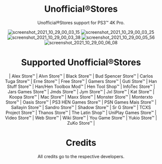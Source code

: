 <div align="center"> 

# Unofficial®Stores
  
Unofficial®Stores support for PS3™ 4K Pro.
  
![screenshot_2021_10_29_00_03_15](https://user-images.githubusercontent.com/74815634/139367595-07b35c17-34f0-47be-8ea0-8168b79bf5f7.png)
![screenshot_2021_10_29_00_03_25](https://user-images.githubusercontent.com/74815634/139367597-b36e893a-7a6c-479f-a3ac-22e05cd1183a.png)
![screenshot_2021_10_29_00_03_38](https://user-images.githubusercontent.com/74815634/139367599-5886cfc4-ed0f-4cb3-ba60-5f0b76581e6b.png)
![screenshot_2021_10_29_00_05_56](https://user-images.githubusercontent.com/74815634/139367601-3cecb190-b077-4953-b432-e27251d789a7.png)
![screenshot_2021_10_29_00_06_08](https://user-images.githubusercontent.com/74815634/139367602-26667f1d-ed06-43e1-8614-4b5d17b60f78.png)


# Supported Unofficial®Stores

| Alex Store™
| Alvn Store™
| Black Store™
| Bud Spencer Store™
| Carlos Tuga Store™
| Erne Store™
| Free Store™
| Gamers Store™
| Guti Store™
| Han Stuff Store™
| Han/Hen Toolbox Mod™
| Hen Tool Shop™
| InfoTec Store™
| Jars Games Store™
| Jmds Store™
| Jym Store™
| Jxl Store™
| Kat Store™
| Koopa Store™
| Mac Store™
| Maxx Store™
| Monster Store™
| Monterxto Store™
| Oasis Store™
| PS3 HEN Games Store™
| PSN Games Mais Store™
| Sallayin Store™
| Sandro Store™
| Shadow Store™
| Sr G Store™
| TCXS Project Store™
| Thanos Store™
| The Latin Shop™
| UniPlay Games Store™
| Video Store™
| Web Store™
| Wiki Store™
| You Game Store™
| Yukio Store™
| ZuKo Store™ 
|
  
 # Credits
 All credits go to the respective developers.
</div>

